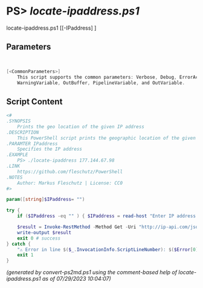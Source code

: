 PS> *locate-ipaddress.ps1*
====================

locate-ipaddress.ps1 [[-IPaddress] <string>]


Parameters
----------
```powershell


[<CommonParameters>]
    This script supports the common parameters: Verbose, Debug, ErrorAction, ErrorVariable, WarningAction, 
    WarningVariable, OutBuffer, PipelineVariable, and OutVariable.
```

Script Content
--------------
```powershell
<#
.SYNOPSIS
	Prints the geo location of the given IP address
.DESCRIPTION
	This PowerShell script prints the geographic location of the given IP address.
.PARAMTER IPaddress
	Specifies the IP address
.EXAMPLE
	PS> ./locate-ipaddress 177.144.67.98
.LINK
	https://github.com/fleschutz/PowerShell
.NOTES
	Author: Markus Fleschutz | License: CC0
#>

param([string]$IPaddress= "")

try {
	if ($IPaddress -eq "" ) { $IPaddress = read-host "Enter IP address to locate" }

	$result = Invoke-RestMethod -Method Get -Uri "http://ip-api.com/json/$IPaddress"
	write-output $result
	exit 0 # success
} catch {
	"⚠️ Error in line $($_.InvocationInfo.ScriptLineNumber): $($Error[0])"
	exit 1
}
```

*(generated by convert-ps2md.ps1 using the comment-based help of locate-ipaddress.ps1 as of 07/29/2023 10:04:07)*
